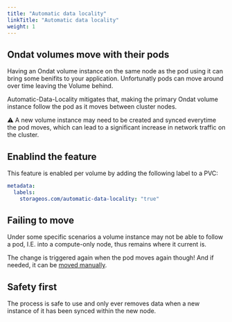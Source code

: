 ```yaml
---
title: "Automatic data locality"
linkTitle: "Automatic data locality"
weight: 1
---
```


## Ondat volumes move with their pods

Having an Ondat volume instance on the same node as the pod using it can bring some benifits to your application. Unfortunatly pods can move around over time leaving the Volume behind.

Automatic-Data-Locality mitigates that, making the primary Ondat volume instance follow the pod as it moves between cluster nodes.

⚠️ A new volume instance may need to be created and synced everytime the pod moves, which can lead to a significant increase in network traffic on the cluster.

## Enablind the feature

This feature is enabled per volume by adding the following label to a PVC:

```yaml
metadata:
  labels:
    storageos.com/automatic-data-locality: "true"
```

## Failing to move

Under some specific scenarios a volume instance may not be able to follow a pod, I.E. into a compute-only node, thus remains where it current is.

The change is triggered again when the pod moves again though! And if needed, it can be [moved manually](/docs/concepts/move).

## Safety first

The process is safe to use and only ever removes data when a new instance of it has been synced within the new node.
